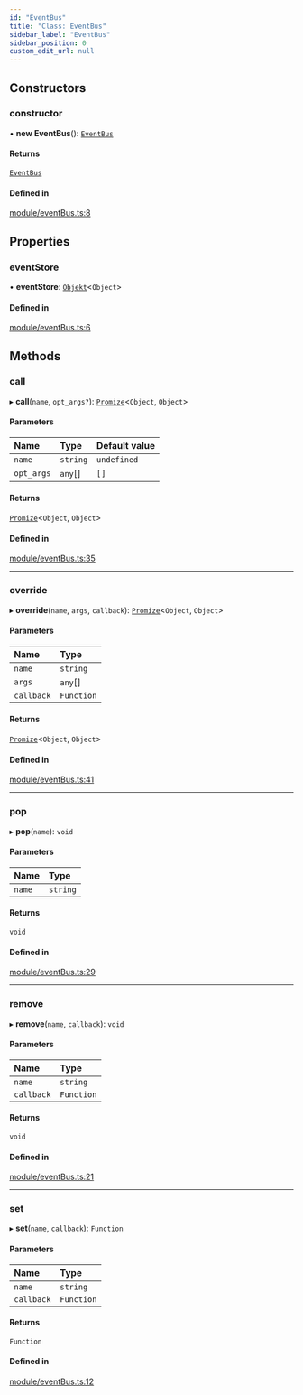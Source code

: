 ```yaml
---
id: "EventBus"
title: "Class: EventBus"
sidebar_label: "EventBus"
sidebar_position: 0
custom_edit_url: null
---
```


## Constructors

### constructor

• **new EventBus**(): [`EventBus`](EventBus.md)

#### Returns

[`EventBus`](EventBus.md)

#### Defined in

[module/eventBus.ts:8](https://github.com/siposdani87/sui-js/blob/9aff0f0/src/module/eventBus.ts#L8)

## Properties

### eventStore

• **eventStore**: [`Objekt`](Objekt.md)\<`Object`\>

#### Defined in

[module/eventBus.ts:6](https://github.com/siposdani87/sui-js/blob/9aff0f0/src/module/eventBus.ts#L6)

## Methods

### call

▸ **call**(`name`, `opt_args?`): [`Promize`](Promize.md)\<`Object`, `Object`\>

#### Parameters

| Name | Type | Default value |
| :------ | :------ | :------ |
| `name` | `string` | `undefined` |
| `opt_args` | `any`[] | `[]` |

#### Returns

[`Promize`](Promize.md)\<`Object`, `Object`\>

#### Defined in

[module/eventBus.ts:35](https://github.com/siposdani87/sui-js/blob/9aff0f0/src/module/eventBus.ts#L35)

___

### override

▸ **override**(`name`, `args`, `callback`): [`Promize`](Promize.md)\<`Object`, `Object`\>

#### Parameters

| Name | Type |
| :------ | :------ |
| `name` | `string` |
| `args` | `any`[] |
| `callback` | `Function` |

#### Returns

[`Promize`](Promize.md)\<`Object`, `Object`\>

#### Defined in

[module/eventBus.ts:41](https://github.com/siposdani87/sui-js/blob/9aff0f0/src/module/eventBus.ts#L41)

___

### pop

▸ **pop**(`name`): `void`

#### Parameters

| Name | Type |
| :------ | :------ |
| `name` | `string` |

#### Returns

`void`

#### Defined in

[module/eventBus.ts:29](https://github.com/siposdani87/sui-js/blob/9aff0f0/src/module/eventBus.ts#L29)

___

### remove

▸ **remove**(`name`, `callback`): `void`

#### Parameters

| Name | Type |
| :------ | :------ |
| `name` | `string` |
| `callback` | `Function` |

#### Returns

`void`

#### Defined in

[module/eventBus.ts:21](https://github.com/siposdani87/sui-js/blob/9aff0f0/src/module/eventBus.ts#L21)

___

### set

▸ **set**(`name`, `callback`): `Function`

#### Parameters

| Name | Type |
| :------ | :------ |
| `name` | `string` |
| `callback` | `Function` |

#### Returns

`Function`

#### Defined in

[module/eventBus.ts:12](https://github.com/siposdani87/sui-js/blob/9aff0f0/src/module/eventBus.ts#L12)
